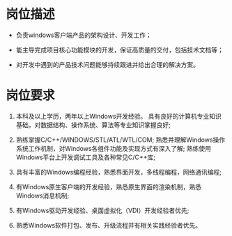 # 岗位描述

- 负责windows客户端产品的架构设计、开发工作；

- 能主导完成项目核心功能模块的开发，保证高质量的交付，包括技术文档等；

- 对开发中遇到的产品技术问题能够持续跟进并给出合理的解决方案。

# 岗位要求

1. 本科及以上学历，两年以上Windows开发经验。 具有良好的计算机专业知识基础，对数据结构、操作系统、算法等专业知识掌握良好;

2. 熟练掌握C/C++/WINDOWS/STL/ATL/WTL/COM; 熟悉并理解Windows操作系统工作机制，对Windows各组件功能及实现方式有深入了解; 熟练使用Windows平台上开发调试工具及各种常见C/C++库;

3. 具有丰富的Windows编程经验，熟悉界面开发，多线程编程，网络通讯编程;

4. 有Windows原生客户端的开发经验，熟悉原生界面的渲染机制，熟悉Windows消息机制;

5. 有Windows驱动开发经验、桌面虚拟化（VDI）开发经验者优先;

6. 熟悉Windows软件打包、发布、升级流程并有相关实践经验者优先。

